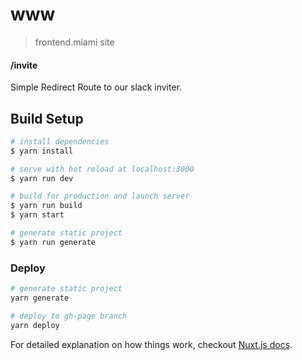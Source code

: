 # www

> frontend.miami site

#### /invite

Simple Redirect Route to our slack inviter.


## Build Setup

``` bash
# install dependencies
$ yarn install

# serve with hot reload at localhost:3000
$ yarn run dev

# build for production and launch server
$ yarn run build
$ yarn start

# generate static project
$ yarn run generate
```

### Deploy
```sh
# generate static project
yarn generate

# deploy to gh-page branch
yarn deploy
```

For detailed explanation on how things work, checkout [Nuxt.js docs](https://nuxtjs.org).
